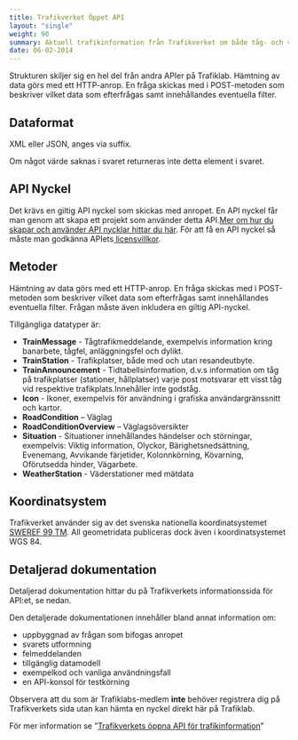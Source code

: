 ```yaml
---
title: Trafikverket Öppet API 
layout: "single"
weight: 90 
summary: Aktuell trafikinformation från Trafikverket om både tåg- och vägtrafik.
date: 06-02-2014
---
```

Strukturen skiljer sig en hel del från andra APIer på Trafiklab. Hämtning av data görs med ett HTTP-anrop. En fråga
skickas med i POST-metoden som beskriver vilket data som efterfrågas samt innehållandes eventuella filter.

## Dataformat

XML eller JSON, anges via suffix.

Om något värde saknas i svaret returneras inte detta element i svaret.

## API Nyckel

Det krävs en giltig API nyckel som skickas med anropet. En API nyckel får man genom att skapa ett projekt som använder
detta API.<a href="http://www.trafiklab.se/api/dokumentation/nycklar">Mer om hur du skapar och använder API nycklar
hittar du här</a>. För att få en API nyckel så måste man godkänna
APIets<a href="http://www.trafiklab.se/api/trafikverket-trainexport-api/dokumentation-trafikverket-trainexport#api-license">
licensvillkor</a>.

## Metoder

Hämtning av data görs med ett HTTP-anrop. En fråga skickas med i POST-metoden som beskriver vilket data som efterfrågas
samt innehållandes eventuella filter. Frågan måste även inkludera en giltig API-nyckel.

Tillgängliga datatyper är:

- **TrainMessage** - Tågtrafikmeddelande, exempelvis information kring banarbete, tågfel, anläggningsfel och dylikt.
- **TrainStation** - Trafikplatser, både med och utan resandeutbyte.
- **TrainAnnouncement** - Tidtabellsinformation, d.v.s information om tåg på trafikplatser (stationer, hållplatser)
  varje post motsvarar ett visst tåg vid respektive trafikplats.Innehåller inte godståg.
- **Icon** - Ikoner, exempelvis för användning i grafiska användargränssnitt och kartor.
- **RoadCondition** – Väglag
- **RoadConditionOverview** – Väglagsöversikter
- **Situation** - Situationer innehållandes händelser och störningar, exempelvis: Viktig information, Olyckor,
  Bärighetsnedsättning, Evenemang, Avvikande färjetider, Kolonnkörning, Kövarning, Oförutsedda hinder, Vägarbete.
- **WeatherStation** - Väderstationer med mätdata

## Koordinatsystem

Trafikverket använder sig av det svenska nationella
koordinatsystemet [SWEREF 99 TM](/docs/using-trafiklab-data/combining-data/converting-sweref99-to-wgs84/). All
geometridata publiceras dock även i koordinatsystemet WGS 84.<em></em>

## Detaljerad dokumentation

Detaljerad dokumentation hittar du på Trafikverkets informationssida för API:et, se nedan.

Den detaljerade dokumentationen innehåller bland annat information om:

- uppbyggnad av frågan som bifogas anropet
- svarets utformning
- felmeddelanden
- tillgänglig datamodell
- exempelkod och vanliga användningsfall
- en API-konsol för testkörning

Observera att du som är Trafiklabs-medlem **inte** behöver registrera dig på Trafikverkets sida utan kan hämta en nyckel
direkt här på Trafiklab.

För mer information se ”<a href="http://api.trafikinfo.trafikverket.se/">Trafikverkets öppna API för
trafikinformation</a>”


